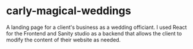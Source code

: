# carly-magical-weddings

A landing page for a client's business as a wedding officiant. I used React for the Frontend and Sanity studio as a backend that allows the client to modify the content of their website as needed.
